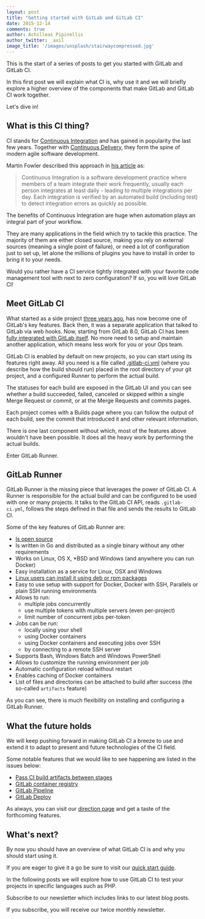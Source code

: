 ```yaml
---
layout: post
title: "Getting started with GitLab and GitLab CI"
date: 2015-12-14
comments: true
author: Achilleas Pipinellis
author_twitter: _axil
image_title: '/images/unsplash/stairwaycompressed.jpg'
---
```


This is the start of a series of posts to get you started with GitLab and
GitLab CI.

In this first post we will explain what CI is, why use it and we will briefly
explore a higher overview of the components that make GitLab and GitLab CI work
together.

Let's dive in!

<!-- more -->

## What is this CI thing?

CI stands for [Continuous Integration][ci-wiki] and has gained in popularity
the last few years. Together with [Continuous Delivery][cd-wiki], they form the
spine of modern agile software development.

Martin Fowler described this approach in [his article][ci-fowler] as:

> Continuous Integration is a software development practice where members of a
> team integrate their work frequently, usually each person integrates at least
> daily - leading to multiple integrations per day. Each integration is
> verified by an automated build (including test) to detect integration errors
> as quickly as possible.

The benefits of Continuous Integration are huge when automation plays an
integral part of your workflow.

They are many applications in the field which try to tackle this practice. The
majority of them are either closed source, making you rely on external sources
(meaning a single point of failure), or need a lot of configuration just to set
up, let alone the millions of plugins you have to install in order to bring it
to your needs.

Would you rather have a CI service tightly integrated with your favorite code
management tool with next to zero configuration? If so, you will love GitLab
CI!

## Meet GitLab CI

What started as a side project [three years ago][ci-first-post], has now
become one of GitLab's key features. Back then, it was a separate application
that talked to GitLab via web hooks. Now, starting from GitLab 8.0,
GitLab CI has been [fully integrated with GitLab itself][8-post]. No more need
to setup and maintain another application, which means less work for you or
your Ops team.

GitLab CI is enabled by default on new projects, so you can start using its
features right away. All you need is a file called
[.gitlab-ci.yml](/2015/06/08/implementing-gitlab-ci-dot-yml/) (where you
describe how the build should run) placed in the root directory of your git
project, and a configured Runner to perform the actual build.

The statuses for each build are exposed in the GitLab UI and you can see
whether a build succeeded, failed, canceled or skipped within a single
Merge Request or commit, or at the Merge Requests and commits pages.

Each project comes with a Builds page where you can follow the output of each
build, see the commit that introduced it and other relevant information.

There is one last component without which, most of the features above wouldn't
have been possible. It does all the heavy work by performing the actual builds.

Enter GitLab Runner.

## GitLab Runner

GitLab Runner is the missing piece that leverages the power of GitLab CI. A
Runner is responsible for the actual build and can be configured to be used
with one or many projects. It talks to the GitLab CI API, reads `.gitlab-ci.yml`,
follows the steps defined in that file and sends the results to GitLab CI.

Some of the key features of GitLab Runner are:

* [Is open source][runner-repo]
* Is written in Go and distributed as a single binary without any other
	requirements
* Works on Linux, OS X, *BSD and Windows (and anywhere you can run Docker)
* Easy installation as a service for Linux, OSX and Windows
* [Linux users can install it using deb or rpm packages][runner-linux-repo]
* Easy to use setup with support for Docker, Docker with SSH, Parallels or
  plain SSH running environments
* Allows to run:
  - multiple jobs concurrently
  - use multiple tokens with multiple servers (even per-project)
  - limit number of concurrent jobs per-token
* Jobs can be run:
  - locally using your shell
  - using Docker containers
  - using Docker containers and executing jobs over SSH
  - by connecting to a remote SSH server
* Supports Bash, Windows Batch and Windows PowerShell
* Allows to customize the running environment per job
* Automatic configuration reload without restart
* Enables caching of Docker containers
* List of files and directories can be attached to build after success
  (the so-called `artifacts` feature)

As you can see, there is much flexibility on installing and configuring
a GitLab Runner.

## What the future holds

We will keep pushing forward in making GitLab CI a breeze to use and extend it
to adapt to present and future technologies of the CI field.

Some notable features that we would like to see happening are listed in the
issues below:

- [Pass CI build artifacts between stages][issue-3423]
- [GitLab container registry][issue-3299]
- [GitLab Pipeline][issue-3743]
- [GitLab Deploy][issue-3286]

As always, you can visit our [direction page](/direction) and get a taste of
the forthcoming features.

## What's next? 

By now you should have an overview of what GitLab CI is and why you should
start using it.

If you are eager to give it a go be sure to visit our [quick start guide][].

In the following posts we will explore how to use GitLab CI to test your
projects in specific languages such as PHP.

Subscribe to our newsletter which includes links to our latest blog posts.

<script src="//app-ab13.marketo.com/js/forms2/js/forms2.min.js"></script>
<form id="mktoForm_1073"></form>
<script>MktoForms2.loadForm("//app-ab13.marketo.com", "194-VVC-221", 1073);</script>

<p class="newsletter-afterword">
  If you subscribe, you will receive our twice monthly newsletter.
</p>


[ci-wiki]: https://en.wikipedia.org/wiki/Continuous_integration
[cd-wiki]: https://en.wikipedia.org/wiki/Continuous_delivery
[ci-fowler]: http://www.martinfowler.com/articles/continuousIntegration.html
[ci-first-post]: https://about.gitlab.com/2012/11/13/continuous-integration-server-from-gitlab/
[8-post]: https://about.gitlab.com/2015/09/22/gitlab-8-0-released/
[ci-page]: https://about.gitlab.com/gitlab-ci
[issue-3423]: https://gitlab.com/gitlab-org/gitlab-ce/issues/3423
[issue-3299]: https://gitlab.com/gitlab-org/gitlab-ce/issues/3299
[issue-3743]: https://gitlab.com/gitlab-org/gitlab-ce/issues/3743
[issue-3286]: https://gitlab.com/gitlab-org/gitlab-ce/issues/3286
[quick start guide]: http://doc.gitlab.com/ce/ci/quick_start/
[runner-repo]: https://gitlab.com/gitlab-org/gitlab-ci-multi-runner
[runner-linux-repo]: https://gitlab.com/gitlab-org/gitlab-ci-multi-runner/blob/master/docs/install/linux-repository.md
